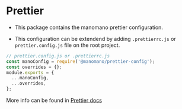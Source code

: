 # Prettier

- This package contains the manomano prettier configuration.

- This configuration can be extendend by adding `.prettierrc.js` or `prettier.config.js` file on the root project.

```js
// prettier.config.js or .prettierrc.js
const manoConfig = require('@manomano/prettier-config');
const overrides = {};
module.exports = {
  ...manoConfig,
  ...overrides,
};
```

More info can be found in [Prettier docs](https://prettier.io/docs/en/options.html)

